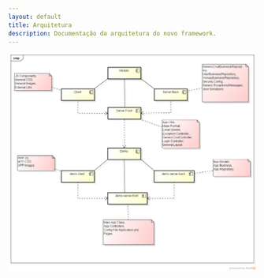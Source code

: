 ```yaml
---
layout: default
title: Arquitetura
description: Documentação da arquitetura do novo framework. 
---
```


![Diagrama](assets/images/component.png)